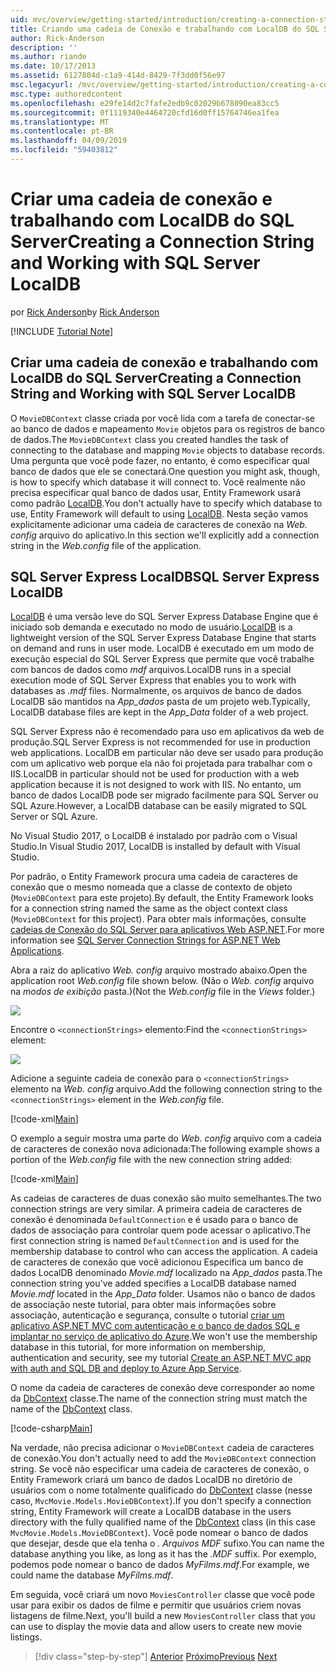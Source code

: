 ```yaml
---
uid: mvc/overview/getting-started/introduction/creating-a-connection-string
title: Criando uma cadeia de Conexão e trabalhando com LocalDB do SQL Server | Microsoft Docs
author: Rick-Anderson
description: ''
ms.author: riande
ms.date: 10/17/2013
ms.assetid: 6127804d-c1a9-414d-8429-7f3dd0f56e97
msc.legacyurl: /mvc/overview/getting-started/introduction/creating-a-connection-string
msc.type: authoredcontent
ms.openlocfilehash: e29fe14d2c7fafe2edb9c02029b678090ea83cc5
ms.sourcegitcommit: 0f1119340e4464720cfd16d0ff15764746ea1fea
ms.translationtype: MT
ms.contentlocale: pt-BR
ms.lasthandoff: 04/09/2019
ms.locfileid: "59403812"
---
```

# <a name="creating-a-connection-string-and-working-with-sql-server-localdb"></a><span data-ttu-id="8dced-102">Criar uma cadeia de conexão e trabalhando com LocalDB do SQL Server</span><span class="sxs-lookup"><span data-stu-id="8dced-102">Creating a Connection String and Working with SQL Server LocalDB</span></span>

<span data-ttu-id="8dced-103">por [Rick Anderson]((https://twitter.com/RickAndMSFT))</span><span class="sxs-lookup"><span data-stu-id="8dced-103">by [Rick Anderson]((https://twitter.com/RickAndMSFT))</span></span>

[!INCLUDE [Tutorial Note](sample/code-location.md)]

## <a name="creating-a-connection-string-and-working-with-sql-server-localdb"></a><span data-ttu-id="8dced-104">Criar uma cadeia de conexão e trabalhando com LocalDB do SQL Server</span><span class="sxs-lookup"><span data-stu-id="8dced-104">Creating a Connection String and Working with SQL Server LocalDB</span></span>

<span data-ttu-id="8dced-105">O `MovieDBContext` classe criada por você lida com a tarefa de conectar-se ao banco de dados e mapeamento `Movie` objetos para os registros de banco de dados.</span><span class="sxs-lookup"><span data-stu-id="8dced-105">The `MovieDBContext` class you created handles the task of connecting to the database and mapping `Movie` objects to database records.</span></span> <span data-ttu-id="8dced-106">Uma pergunta que você pode fazer, no entanto, é como especificar qual banco de dados que ele se conectará.</span><span class="sxs-lookup"><span data-stu-id="8dced-106">One question you might ask, though, is how to specify which database it will connect to.</span></span> <span data-ttu-id="8dced-107">Você realmente não precisa especificar qual banco de dados usar, Entity Framework usará como padrão [LocalDB](https://docs.microsoft.com/sql/database-engine/configure-windows/sql-server-2016-express-localdb).</span><span class="sxs-lookup"><span data-stu-id="8dced-107">You don't actually have to specify which database to use, Entity Framework will default to using [LocalDB](https://docs.microsoft.com/sql/database-engine/configure-windows/sql-server-2016-express-localdb).</span></span> <span data-ttu-id="8dced-108">Nesta seção vamos explicitamente adicionar uma cadeia de caracteres de conexão na *Web. config* arquivo do aplicativo.</span><span class="sxs-lookup"><span data-stu-id="8dced-108">In this section we'll explicitly add a connection string in the *Web.config* file of the application.</span></span>

## <a name="sql-server-express-localdb"></a><span data-ttu-id="8dced-109">SQL Server Express LocalDB</span><span class="sxs-lookup"><span data-stu-id="8dced-109">SQL Server Express LocalDB</span></span>

<span data-ttu-id="8dced-110">[LocalDB](https://docs.microsoft.com/sql/database-engine/configure-windows/sql-server-2016-express-localdb) é uma versão leve do SQL Server Express Database Engine que é iniciado sob demanda e executado no modo de usuário.</span><span class="sxs-lookup"><span data-stu-id="8dced-110">[LocalDB](https://docs.microsoft.com/sql/database-engine/configure-windows/sql-server-2016-express-localdb) is a lightweight version of the SQL Server Express Database Engine that starts on demand and runs in user mode.</span></span> <span data-ttu-id="8dced-111">LocalDB é executado em um modo de execução especial do SQL Server Express que permite que você trabalhe com bancos de dados como *mdf* arquivos.</span><span class="sxs-lookup"><span data-stu-id="8dced-111">LocalDB runs in a special execution mode of SQL Server Express that enables you to work with databases as *.mdf* files.</span></span> <span data-ttu-id="8dced-112">Normalmente, os arquivos de banco de dados LocalDB são mantidos na *App\_dados* pasta de um projeto web.</span><span class="sxs-lookup"><span data-stu-id="8dced-112">Typically, LocalDB database files are kept in the *App\_Data* folder of a web project.</span></span>

<span data-ttu-id="8dced-113">SQL Server Express não é recomendado para uso em aplicativos da web de produção.</span><span class="sxs-lookup"><span data-stu-id="8dced-113">SQL Server Express is not recommended for use in production web applications.</span></span> <span data-ttu-id="8dced-114">LocalDB em particular não deve ser usado para produção com um aplicativo web porque ela não foi projetada para trabalhar com o IIS.</span><span class="sxs-lookup"><span data-stu-id="8dced-114">LocalDB in particular should not be used for production with a web application because it is not designed to work with IIS.</span></span> <span data-ttu-id="8dced-115">No entanto, um banco de dados LocalDB pode ser migrado facilmente para SQL Server ou SQL Azure.</span><span class="sxs-lookup"><span data-stu-id="8dced-115">However, a LocalDB database can be easily migrated to SQL Server or SQL Azure.</span></span>

<span data-ttu-id="8dced-116">No Visual Studio 2017, o LocalDB é instalado por padrão com o Visual Studio.</span><span class="sxs-lookup"><span data-stu-id="8dced-116">In Visual Studio 2017, LocalDB is installed by default with Visual Studio.</span></span>

<span data-ttu-id="8dced-117">Por padrão, o Entity Framework procura uma cadeia de caracteres de conexão que o mesmo nomeada que a classe de contexto de objeto (`MovieDBContext` para este projeto).</span><span class="sxs-lookup"><span data-stu-id="8dced-117">By default, the Entity Framework looks for a connection string named the same as the object context class (`MovieDBContext` for this project).</span></span> <span data-ttu-id="8dced-118">Para obter mais informações, consulte [cadeias de Conexão do SQL Server para aplicativos Web ASP.NET](https://msdn.microsoft.com/library/jj653752.aspx).</span><span class="sxs-lookup"><span data-stu-id="8dced-118">For more information see [SQL Server Connection Strings for ASP.NET Web Applications](https://msdn.microsoft.com/library/jj653752.aspx).</span></span>

<span data-ttu-id="8dced-119">Abra a raiz do aplicativo *Web. config* arquivo mostrado abaixo.</span><span class="sxs-lookup"><span data-stu-id="8dced-119">Open the application root *Web.config* file shown below.</span></span> <span data-ttu-id="8dced-120">(Não o *Web. config* arquivo na *modos de exibição* pasta.)</span><span class="sxs-lookup"><span data-stu-id="8dced-120">(Not the *Web.config* file in the *Views* folder.)</span></span>

![](creating-a-connection-string/_static/image1.png)

<span data-ttu-id="8dced-121">Encontre o `<connectionStrings>` elemento:</span><span class="sxs-lookup"><span data-stu-id="8dced-121">Find the `<connectionStrings>` element:</span></span>

![](creating-a-connection-string/_static/image2.png)

<span data-ttu-id="8dced-122">Adicione a seguinte cadeia de conexão para o `<connectionStrings>` elemento na *Web. config* arquivo.</span><span class="sxs-lookup"><span data-stu-id="8dced-122">Add the following connection string to the `<connectionStrings>` element in the *Web.config* file.</span></span>

[!code-xml[Main](creating-a-connection-string/samples/sample1.xml)]

<span data-ttu-id="8dced-123">O exemplo a seguir mostra uma parte do *Web. config* arquivo com a cadeia de caracteres de conexão nova adicionada:</span><span class="sxs-lookup"><span data-stu-id="8dced-123">The following example shows a portion of the *Web.config* file with the new connection string added:</span></span>

[!code-xml[Main](creating-a-connection-string/samples/sample2.xml)]

<span data-ttu-id="8dced-124">As cadeias de caracteres de duas conexão são muito semelhantes.</span><span class="sxs-lookup"><span data-stu-id="8dced-124">The two connection strings are very similar.</span></span> <span data-ttu-id="8dced-125">A primeira cadeia de caracteres de conexão é denominada `DefaultConnection` e é usado para o banco de dados de associação para controlar quem pode acessar o aplicativo.</span><span class="sxs-lookup"><span data-stu-id="8dced-125">The first connection string is named `DefaultConnection` and is used for the membership database to control who can access the application.</span></span> <span data-ttu-id="8dced-126">A cadeia de caracteres de conexão que você adicionou Especifica um banco de dados LocalDB denominado *Movie.mdf* localizado na *App\_dados* pasta.</span><span class="sxs-lookup"><span data-stu-id="8dced-126">The connection string you've added specifies a LocalDB database named *Movie.mdf* located in the *App\_Data* folder.</span></span> <span data-ttu-id="8dced-127">Usamos não o banco de dados de associação neste tutorial, para obter mais informações sobre associação, autenticação e segurança, consulte o tutorial [criar um aplicativo ASP.NET MVC com autenticação e o banco de dados SQL e implantar no serviço de aplicativo do Azure](https://docs.microsoft.com/aspnet/core/security/authorization/secure-data).</span><span class="sxs-lookup"><span data-stu-id="8dced-127">We won't use the membership database in this tutorial, for more information on membership, authentication and security, see my tutorial [Create an ASP.NET MVC app with auth and SQL DB and deploy to Azure App Service](https://docs.microsoft.com/aspnet/core/security/authorization/secure-data).</span></span>

<span data-ttu-id="8dced-128">O nome da cadeia de caracteres de conexão deve corresponder ao nome da [DbContext](https://msdn.microsoft.com/library/system.data.entity.dbcontext(v=vs.103).aspx) classe.</span><span class="sxs-lookup"><span data-stu-id="8dced-128">The name of the connection string must match the name of the [DbContext](https://msdn.microsoft.com/library/system.data.entity.dbcontext(v=vs.103).aspx) class.</span></span>

[!code-csharp[Main](creating-a-connection-string/samples/sample3.cs?highlight=15)]

<span data-ttu-id="8dced-129">Na verdade, não precisa adicionar o `MovieDBContext` cadeia de caracteres de conexão.</span><span class="sxs-lookup"><span data-stu-id="8dced-129">You don't actually need to add the `MovieDBContext` connection string.</span></span> <span data-ttu-id="8dced-130">Se você não especificar uma cadeia de caracteres de conexão, o Entity Framework criará um banco de dados LocalDB no diretório de usuários com o nome totalmente qualificado do [DbContext](https://msdn.microsoft.com/library/system.data.entity.dbcontext(v=vs.103).aspx) classe (nesse caso, `MvcMovie.Models.MovieDBContext`).</span><span class="sxs-lookup"><span data-stu-id="8dced-130">If you don't specify a connection string, Entity Framework will create a LocalDB database in the users directory with the fully qualified name of the [DbContext](https://msdn.microsoft.com/library/system.data.entity.dbcontext(v=vs.103).aspx) class (in this case `MvcMovie.Models.MovieDBContext`).</span></span> <span data-ttu-id="8dced-131">Você pode nomear o banco de dados que desejar, desde que ela tenha o *. Arquivos MDF* sufixo.</span><span class="sxs-lookup"><span data-stu-id="8dced-131">You can name the database anything you like, as long as it has the *.MDF* suffix.</span></span> <span data-ttu-id="8dced-132">Por exemplo, podemos pode nomear o banco de dados *MyFilms.mdf*.</span><span class="sxs-lookup"><span data-stu-id="8dced-132">For example, we could name the database *MyFilms.mdf*.</span></span>

<span data-ttu-id="8dced-133">Em seguida, você criará um novo `MoviesController` classe que você pode usar para exibir os dados de filme e permitir que usuários criem novas listagens de filme.</span><span class="sxs-lookup"><span data-stu-id="8dced-133">Next, you'll build a new `MoviesController` class that you can use to display the movie data and allow users to create new movie listings.</span></span>

> [!div class="step-by-step"]
> <span data-ttu-id="8dced-134">[Anterior](adding-a-model.md)
> [Próximo](accessing-your-models-data-from-a-controller.md)</span><span class="sxs-lookup"><span data-stu-id="8dced-134">[Previous](adding-a-model.md)
[Next](accessing-your-models-data-from-a-controller.md)</span></span>
